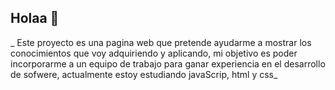## Holaa 👋

_ Este proyecto es una pagina web que pretende ayudarme a mostrar los conocimientos que voy adquiriendo y aplicando, mi objetivo es poder incorporarme a un equipo de trabajo para ganar experiencia en el desarrollo de sofwere, actualmente estoy estudiando javaScrip, html y css_
